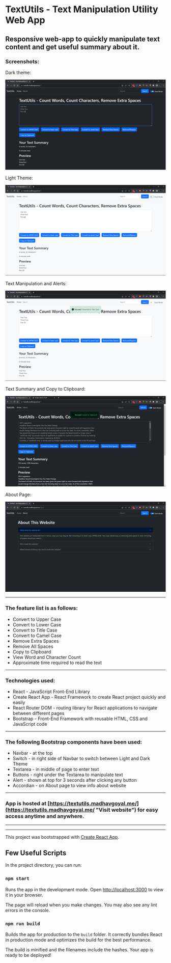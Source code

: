 # TextUtils - Text Manipulation Utility Web App

## Responsive web-app to quickly manipulate text content and get useful summary about it.

### Screenshots:

Dark theme:

![1698248219182](image/README/1698248219182.png)

Light Theme:

![1698248362409](image/README/1698248362409.png)

Text Manipulation and Alerts:

![1698248378828](image/README/1698248378828.png)

Text Summary and Copy to Clipboard:

![1698248384228](image/README/1698248384228.png)

About Page:

![1698248393519](image/README/1698248393519.png)

---

### The feature list is as follows:

- Convert to Upper Case
- Convert to Lower Case
- Convert to Title Case
- Convert to Camel Case
- Remove Extra Spaces
- Remove All Spaces
- Copy to Clipboard
- View Word and Character Count
- Approximate time required to read the text

---

### Technologies used:

- React - JavaScript Front-End Library
- Create React App - React Framework to create React project quickly and easily
- React Router DOM - routing library for React applications to navigate between different pages
- Bootstrap - Front-End Framework with reusable HTML, CSS and JavaScript code

---

### The following Bootstrap components have been used:

- Navbar - at the top
- Switch - in right side of Navbar to switch between Light and Dark Theme
- Textarea - in middle of page to enter text
- Buttons - right under the Textarea to manipulate text
- Alert - shown at top for 3 seconds after clicking any button
- Accordian - on About page to view info about website

---

### App is hosted at [https://textutils.madhavgoyal.me/](https://textutils.madhavgoyal.me/ "Visit website") for easy access anytime and anywhere.

---

---

This project was bootstrapped with [Create React App](https://github.com/facebook/create-react-app).

## Few Useful Scripts

In the project directory, you can run:

### `npm start`

Runs the app in the development mode.
Open [http://localhost:3000](http://localhost:3000) to view it in your browser.

The page will reload when you make changes.
You may also see any lint errors in the console.

### `npm run build`

Builds the app for production to the `build` folder.
It correctly bundles React in production mode and optimizes the build for the best performance.

The build is minified and the filenames include the hashes.
Your app is ready to be deployed!
